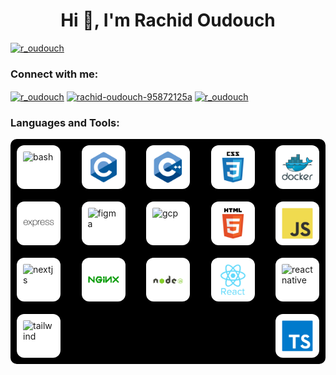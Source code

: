 <h1 align="center">Hi 👋, I'm Rachid Oudouch</h1>
<p align="left"> <a href="https://twitter.com/r_oudouch" target="blank"><img src="https://img.shields.io/twitter/follow/r_oudouch?logo=twitter&style=for-the-badge" alt="r_oudouch" /></a> </p>

<h3 align="left">Connect with me:</h3>
<p align="left">
<a href="https://twitter.com/r_oudouch" target="blank"><img align="center" src="https://raw.githubusercontent.com/rahuldkjain/github-profile-readme-generator/master/src/images/icons/Social/twitter.svg" alt="r_oudouch" height="30" width="40" /></a>
<a href="https://linkedin.com/in/rachid-oudouch-95872125a" target="blank"><img align="center" src="https://raw.githubusercontent.com/rahuldkjain/github-profile-readme-generator/master/src/images/icons/Social/linked-in-alt.svg" alt="rachid-oudouch-95872125a" height="30" width="40" /></a>
<a href="https://instagram.com/r_oudouch" target="blank"><img align="center" src="https://raw.githubusercontent.com/rahuldkjain/github-profile-readme-generator/master/src/images/icons/Social/instagram.svg" alt="r_oudouch" height="30" width="40" /></a>
</p>

<h3 align="left">Languages and Tools:</h3>

<style>
    #skills {
        display: flex;
        flex-wrap: wrap;
        justify-content: space-between;
        align-items: center;
        margin: 0 auto;
        padding: 0;
        list-style: none;
        width: 100%;
        max-width: 1000px;
        background-color: black;
        border-radius: 10px;
    }

    #skills > img {
        margin: 10px;
        padding: 10px;
        width: 50px;
        height: 50px;
        border-radius: 12px;
        background-color: white;
    }

</style>
<p
  align="left"
  dir="auto"
  id="skills"
    style="display: flex;
        flex-wrap: wrap;
        justify-content: space-between;
        align-items: center;
        margin: 0 auto;
        padding: 0;
        list-style: none;
        width: 100%;
        max-width: 1000px;
        background-color: black;
        border-radius: 10px;"
>
    <img
      src="https://camo.githubusercontent.com/bbb327d6ba7708520eaafd13396fed64d73bf5df5c4cdd0ba03cf0843f7a9340/68747470733a2f2f7777772e766563746f726c6f676f2e7a6f6e652f6c6f676f732f676e755f626173682f676e755f626173682d69636f6e2e737667"
      alt="bash"
      width="40"
      height="40"
      data-canonical-src="https://www.vectorlogo.zone/logos/gnu_bash/gnu_bash-icon.svg"
      style="max-width: 100%"
    />
    <img
      src="https://raw.githubusercontent.com/devicons/devicon/master/icons/c/c-original.svg"
      alt="c"
      width="40"
      height="40"
      style="max-width: 100%"
    />
    <img
      src="https://raw.githubusercontent.com/devicons/devicon/master/icons/cplusplus/cplusplus-original.svg"
      alt="cplusplus"
      width="40"
      height="40"
      style="max-width: 100%"
    />
    <img
      src="https://raw.githubusercontent.com/devicons/devicon/master/icons/css3/css3-original-wordmark.svg"
      alt="css3"
      width="40"
      height="40"
      style="max-width: 100%"
    />
    <img
      src="https://raw.githubusercontent.com/devicons/devicon/master/icons/docker/docker-original-wordmark.svg"
      alt="docker"
      width="40"
      height="40"
      style="max-width: 100%"
    />
    <img
      src="https://raw.githubusercontent.com/devicons/devicon/master/icons/express/express-original-wordmark.svg"
      alt="express"
      width="40"
      height="40"
      style="max-width: 100%"
    />
    <img
      src="https://camo.githubusercontent.com/ed93c2b000a76ceaad1503e7eb9356591b885227e82a36a005b9d3498b303ba5/68747470733a2f2f7777772e766563746f726c6f676f2e7a6f6e652f6c6f676f732f6669676d612f6669676d612d69636f6e2e737667"
      alt="figma"
      width="40"
      height="40"
      data-canonical-src="https://www.vectorlogo.zone/logos/figma/figma-icon.svg"
      style="max-width: 100%"
    />
    <img
      src="https://camo.githubusercontent.com/582944f6627732531ce1a2e20ad43538d1896e16a5f159ea28fd137dbb8e798a/68747470733a2f2f7777772e766563746f726c6f676f2e7a6f6e652f6c6f676f732f676f6f676c655f636c6f75642f676f6f676c655f636c6f75642d69636f6e2e737667"
      alt="gcp"
      width="40"
      height="40"
      data-canonical-src="https://www.vectorlogo.zone/logos/google_cloud/google_cloud-icon.svg"
      style="max-width: 100%"
    />
    <img
      src="https://raw.githubusercontent.com/devicons/devicon/master/icons/html5/html5-original-wordmark.svg"
      alt="html5"
      width="40"
      height="40"
      style="max-width: 100%"
    />
    <img
      src="https://raw.githubusercontent.com/devicons/devicon/master/icons/javascript/javascript-original.svg"
      alt="javascript"
      width="40"
      height="40"
      style="max-width: 100%"
    />
    <img
      src="https://camo.githubusercontent.com/3aa42ee93eafa8f736bac662e8ca536350dad790ba36f2f0cb1783aa2be42f6d/68747470733a2f2f63646e2e776f726c64766563746f726c6f676f2e636f6d2f6c6f676f732f6e6578746a732d322e737667"
      alt="nextjs"
      width="40"
      height="40"
      data-canonical-src="https://cdn.worldvectorlogo.com/logos/nextjs-2.svg"
      style="max-width: 100%"
    />
    <img
      src="https://raw.githubusercontent.com/devicons/devicon/master/icons/nginx/nginx-original.svg"
      alt="nginx"
      width="40"
      height="40"
      style="max-width: 100%"
    />
    <img
      src="https://raw.githubusercontent.com/devicons/devicon/master/icons/nodejs/nodejs-original-wordmark.svg"
      alt="nodejs"
      width="40"
      height="40"
      style="max-width: 100%"
    />
    <img
      src="https://raw.githubusercontent.com/devicons/devicon/master/icons/react/react-original-wordmark.svg"
      alt="react"
      width="40"
      height="40"
      style="max-width: 100%"
    />
    <img
      src="https://camo.githubusercontent.com/5c92eeb467fd5d2b1ef1c560e3c3c2f758a8d4e03a8136bda7b41a2d3d4a1b59/68747470733a2f2f72656163746e61746976652e6465762f696d672f6865616465725f6c6f676f2e737667"
      alt="reactnative"
      width="40"
      height="40"
      data-canonical-src="https://reactnative.dev/img/header_logo.svg"
      style="max-width: 100%"
    />
    <img
      src="https://camo.githubusercontent.com/5734d0669fe22ce04a1cb989a156cd32c379875f6bca56d5210c9432824856d9/68747470733a2f2f7777772e766563746f726c6f676f2e7a6f6e652f6c6f676f732f7461696c77696e646373732f7461696c77696e646373732d69636f6e2e737667"
      alt="tailwind"
      width="40"
      height="40"
      data-canonical-src="https://www.vectorlogo.zone/logos/tailwindcss/tailwindcss-icon.svg"
      style="max-width: 100%"
    />
    <img
      src="https://raw.githubusercontent.com/devicons/devicon/master/icons/typescript/typescript-original.svg"
      alt="typescript"
      width="40"
      height="40"
      style="max-width: 100%"
    />
</p>

